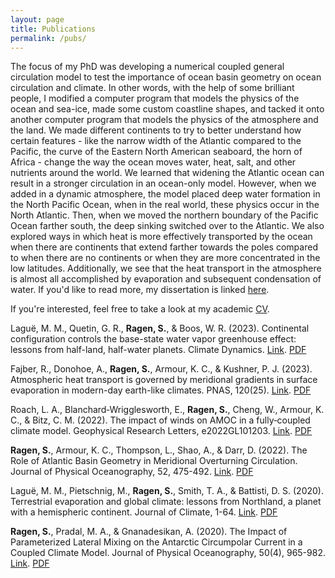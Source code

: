 ```yaml
---
layout: page
title: Publications
permalink: /pubs/
---
```

The focus of my PhD was developing a numerical coupled general circulation model to test the importance of ocean basin geometry on ocean circulation and climate. In other words, with the help of some brilliant people, I modified a computer program that models the physics of the ocean and sea-ice, made some custom coastline shapes, and tacked it onto another computer program that models the physics of the atmosphere and the land. We made different continents to try to better understand how certain features - like the narrow width of the Atlantic compared to the Pacific, the curve of the Eastern North American seaboard, the horn of Africa - change the way the ocean moves water, heat, salt, and other nutrients around the world. We learned that widening the Atlantic ocean can result in a stronger circulation in an ocean-only model. However, when we added in a dynamic atmosphere, the model placed deep water formation in the North Pacific Ocean, when in the real world, these physics occur in the North Atlantic. Then, when we moved the northern boundary of the Pacific Ocean farther south, the deep sinking switched over to the Atlantic. We also explored ways in which heat is more effectively transported by the ocean when there are continents that extend farther towards the poles compared to when there are no continents or when they are more concentrated in the low latitudes. Additionally, we see that the heat transport in the atmosphere is almost all accomplished by evaporation and subsequent condensation of water. If you'd like to read more, my dissertation is linked [here](/bibliography/Ragen_Dissertation.pdf).

If you're interested, feel free to take a look at my academic [CV](/bibliography/Zho_Ragen_CV.pdf).

Laguë, M. M., Quetin, G. R., **Ragen, S.**, & Boos, W. R. (2023). Continental configuration controls the base-state water vapor greenhouse effect: lessons from half-land, half-water planets. Climate Dynamics. [Link](https://eartharxiv.org/repository/view/5196/). [PDF](/bibliography/Halfland.pdf)

Fajber, R., Donohoe, A., **Ragen, S.**, Armour, K. C., & Kushner, P. J. (2023). Atmospheric heat transport is governed by meridional gradients in surface evaporation in modern-day earth-like climates. PNAS, 120(25). [Link](https://www.pnas.org/doi/10.1073/pnas.2217202120). [PDF](/bibliography/Evap_HT.pdf)

Roach, L. A., Blanchard‐Wrigglesworth, E., **Ragen, S.**, Cheng, W., Armour, K. C., & Bitz, C. M. (2022). The impact of winds on AMOC in a fully‐coupled climate model. Geophysical Research Letters, e2022GL101203. [Link](https://agupubs.onlinelibrary.wiley.com/doi/full/10.1029/2022GL101203?casa_token=4pzdcRJVQl0AAAAA%3Arm0W3RF2BiAnsi-wkUl_AarTWXcRS8D40ki0WRNCyiHyJV7ICozm6geXhp7MEyfQc2Wwn2br6WVEOE0). [PDF](/bibliography/NUDGE_WINDS.pdf)

**Ragen, S.**, Armour, K. C., Thompson, L., Shao, A., & Darr, D. (2022). The Role of Atlantic Basin Geometry in Meridional Overturning Circulation. Journal of Physical Oceanography, 52, 475-492. [Link](https://journals.ametsoc.org/view/journals/phoc/52/3/JPO-D-21-0036.1.xml?tab_body=fulltext-display). [PDF](/bibliography/BasinGeometry.pdf)

Laguë, M. M., Pietschnig, M., **Ragen, S.**, Smith, T. A., & Battisti, D. S. (2020). Terrestrial evaporation and global climate: lessons from Northland, a planet with a hemispheric continent. Journal of Climate, 1-64. [Link](https://journals.ametsoc.org/view/journals/clim/aop/JCLI-D-20-0452.1/JCLI-D-20-0452.1.xml). [PDF](/bibliography/NORTHLAND.pdf)

**Ragen, S.**, Pradal, M. A., & Gnanadesikan, A. (2020). The Impact of Parameterized Lateral Mixing on the Antarctic Circumpolar Current in a Coupled Climate Model. Journal of Physical Oceanography, 50(4), 965-982. [Link](https://journals.ametsoc.org/view/journals/phoc/50/4/jpo-d-19-0249.1.xml?tab_body=fulltext-display). [PDF](/bibliography/AREDI.pdf)

